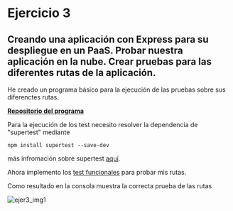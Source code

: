 # Ejercicio 3

## Creando una aplicación con Express para su despliegue en un PaaS. Probar nuestra aplicación en la nube. Crear pruebas para las diferentes rutas de la aplicación.

He creado un programa básico para la ejecución de las pruebas sobre sus diferenctes rutas.

**[Repositorio del programa](https://github.com/alcasla/AppTema2)**

Para la ejecución de los test necesito resolver la dependencia de "supertest" mediante

`npm install supertest --save-dev`

más infromación sobre supertest [aquí](https://www.npmjs.com/package/supertest).

Ahora implemento los [test funcionales](https://github.com/alcasla/AppTema2/blob/master/test/test.js) para probar mis rutas.

Como resultado en la consola muestra la correcta prueba de las rutas

![ejer3_img1](http://googledrive.com/host/0B5Yam2FWqtZPOUY1RGEyY1ZKLXM/Ejercicio3_1.png)